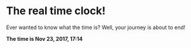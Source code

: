 # The real time clock!

Ever wanted to know what the time is? Well, your journey is about to end!

**The time is Nov 23, 2017, 17:14**